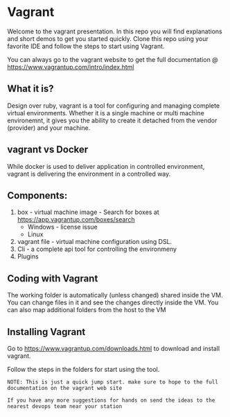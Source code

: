 # Vagrant #

Welcome to the vagrant presentation. In this repo you will find explanations and short demos to get you started quickly.
Clone this repo using your favorite IDE and follow the steps to start using Vagrant. 

You can always go to the vagrant website to get the full documentation @ https://www.vagrantup.com/intro/index.html

## What it is?
Design over ruby, vagrant is a tool for configuring and managing complete virtual environments. Whether it is a single machine or multi machine environemnt,
it gives you the ability to create it detached from the vendor (provider) and your machine.

## vagrant vs Docker
While docker is used to deliver application in controlled environment, vagrant is delivering the environment in a controlled way.

## Components:
1. box - virtual machine image - Search for boxes at https://app.vagrantup.com/boxes/search
    * Windows - license issue
    * Linux
2. vagrant file - virtual machine configuration using DSL.
3. Cli - a complete api tool for controlling the environmeny
4. Plugins

## Coding with Vagrant ##
The working folder is automatically (unless changed) shared inside the VM. You can change files in it and see the changes directly inside the VM.
You can also map additional folders from the host to the VM

## Installing Vagrant ##
Go to https://www.vagrantup.com/downloads.html to download and install vagrant.

Follow the steps in the folders for start using the tool.

```NOTE: This is just a quick jump start. make sure to hope to the full documentation on the vagrant web site```

``If you have any more suggestions for hands on send the ideas to the nearest devops team near your station``